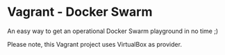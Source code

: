 # Vagrant - Docker Swarm

An easy way to get an operational Docker Swarm playground in no time ;)

Please note, this Vagrant project uses VirtualBox as provider.
